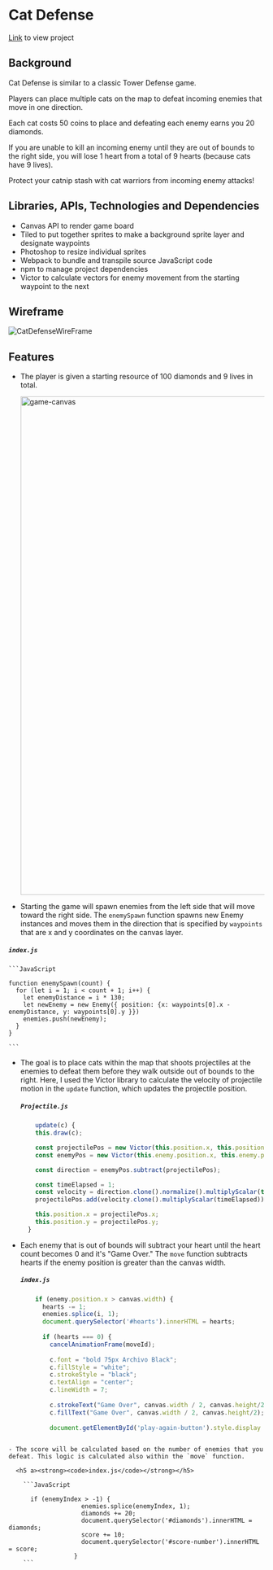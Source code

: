 # Cat Defense
[Link](https://michellechung099.github.io/CatDefense/) to view project 

## Background
Cat Defense is similar to a classic Tower Defense game.

Players can place multiple cats on the map to defeat incoming enemies that move in one direction.

Each cat costs 50 coins to place and defeating each enemy earns you 20 diamonds.

If you are unable to kill an incoming enemy until they are out of bounds to the right side, you will lose 1 heart from a total of 9 hearts (because cats have 9 lives).

Protect your catnip stash with cat warriors from incoming enemy attacks!

## Libraries, APIs, Technologies and Dependencies
* Canvas API to render game board
* Tiled to put together sprites to make a background sprite layer and designate waypoints
* Photoshop to resize individual sprites
* Webpack to bundle and transpile source JavaScript code
* npm to manage project dependencies
* Victor to calculate vectors for enemy movement from the starting waypoint to the next 

## Wireframe

![CatDefenseWireFrame](https://user-images.githubusercontent.com/98190992/229188975-bb404cee-6663-42c3-876d-a5f4c0f8f183.png)

## Features
  - The player is given a starting resource of 100 diamonds and 9 lives in total.

    <img width="980" alt="game-canvas" src="https://github.com/michellechung099/CatDefense/assets/98190992/1d11124f-0303-433e-bd7b-e3e6f81b9d66">

  - Starting the game will spawn enemies from the left side that will move toward the right side. The `enemySpawn` function spawns new Enemy instances and moves them in the direction that is specified by `waypoints` that are x and y coordinates on the canvas layer.

  <h5 a><strong><code>index.js</code></strong></h5>

    ```JavaScript
    
    function enemySpawn(count) {
      for (let i = 1; i < count + 1; i++) {
        let enemyDistance = i * 130;
        let newEnemy = new Enemy({ position: {x: waypoints[0].x - enemyDistance, y: waypoints[0].y }})
        enemies.push(newEnemy);
      }
    }
    
    ```

  - The goal is to place cats within the map that shoots projectiles at the enemies to defeat them before they walk outside out of bounds to the right. Here, I used the Victor library to calculate the velocity of projectile motion in the `update` function, which updates the projectile position. 

    <h5 a><strong><code>Projectile.js</code></strong></h5>

    ```JavaScript
        update(c) {
        this.draw(c);
    
        const projectilePos = new Victor(this.position.x, this.position.y);
        const enemyPos = new Victor(this.enemy.position.x, this.enemy.position.y);
    
        const direction = enemyPos.subtract(projectilePos);
    
        const timeElapsed = 1;
        const velocity = direction.clone().normalize().multiplyScalar(this.speed);
        projectilePos.add(velocity.clone().multiplyScalar(timeElapsed));
    
        this.position.x = projectilePos.x;
        this.position.y = projectilePos.y;
      }
    ```

  - Each enemy that is out of bounds will subtract your heart until the heart count becomes 0 and it's "Game Over." The `move` function subtracts hearts if the enemy position is greater than the canvas width.

    <h5 a><strong><code>index.js</code></strong></h5>
  
    ```JavaScript
        if (enemy.position.x > canvas.width) {
          hearts -= 1;
          enemies.splice(i, 1);
          document.querySelector('#hearts').innerHTML = hearts;
  
          if (hearts === 0) {
            cancelAnimationFrame(moveId);
  
            c.font = "bold 75px Archivo Black";
            c.fillStyle = "white";
            c.strokeStyle = "black";
            c.textAlign = "center";
            c.lineWidth = 7;
  
            c.strokeText("Game Over", canvas.width / 2, canvas.height/2);
            c.fillText("Game Over", canvas.width / 2, canvas.height/2);
  
            document.getElementById('play-again-button').style.display = "block";

  ```

  - The score will be calculated based on the number of enemies that you defeat. This logic is calculated also within the `move` function.

    <h5 a><strong><code>index.js</code></strong></h5>
    
      ```JavaScript

        if (enemyIndex > -1) {
                      enemies.splice(enemyIndex, 1);
                      diamonds += 20;
                      document.querySelector('#diamonds').innerHTML = diamonds;
                      score += 10;
                      document.querySelector('#score-number').innerHTML = score;
                    }
      ```


